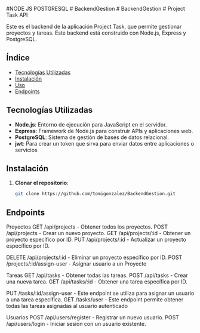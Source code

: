 #NODE JS POSTGRESQL
#   B a c k e n d G e s t i o n 
 
 #   B a c k e n d G e s t i o n 
 
 # Project Task API

Este es el backend de la aplicación Project Task, que permite gestionar proyectos y tareas. Este backend está construido con Node.js, Express y PostgreSQL.

## Índice

- [Tecnologías Utilizadas](#tecnologías-utilizadas)
- [Instalación](#instalación)
- [Uso](#uso)
- [Endpoints](#endpoints)



## Tecnologías Utilizadas

- **Node.js**: Entorno de ejecución para JavaScript en el servidor.
- **Express**: Framework de Node.js para construir APIs y aplicaciones web.
- **PostgreSQL**: Sistema de gestión de bases de datos relacional.
- **jwt**:  Para crear un token que sirva para enviar datos entre aplicaciones o servicios 

## Instalación

1. **Clonar el repositorio**:

   ```bash
   git clone https://github.com/tomigonzalez/BackendGestion.git
   
## Endpoints

Proyectos
GET /api/projects - Obtener todos los proyectos.
POST /api/projects - Crear un nuevo proyecto.
GET /api/projects/:id - Obtener un proyecto específico por ID.
PUT /api/projects/:id - Actualizar un proyecto específico por ID.

DELETE /api/projects/:id - Eliminar un proyecto específico por ID.
POST /projects/:id/assign-user - Asignar usuario a un Proyecto

Tareas
GET /api/tasks - Obtener todas las tareas.
POST /api/tasks - Crear una nueva tarea.
GET /api/tasks/:id - Obtener una tarea específica por ID.

PUT /tasks/:id/assign-user - Este endpoint se utiliza para asignar un usuario a una tarea específica.
GET /tasks/user - Este endpoint permite obtener todas las tareas asignadas al usuario autenticado

Usuarios
POST /api/users/register - Registrar un nuevo usuario.
POST /api/users/login - Iniciar sesión con un usuario existente.

